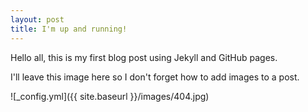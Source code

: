 ```yaml
---
layout: post
title: I'm up and running!
---
```


Hello all, this is my first blog post using Jekyll and GitHub pages.

I'll leave this image here so I don't forget how to add images to a post.

![_config.yml]({{ site.baseurl }}/images/404.jpg)
